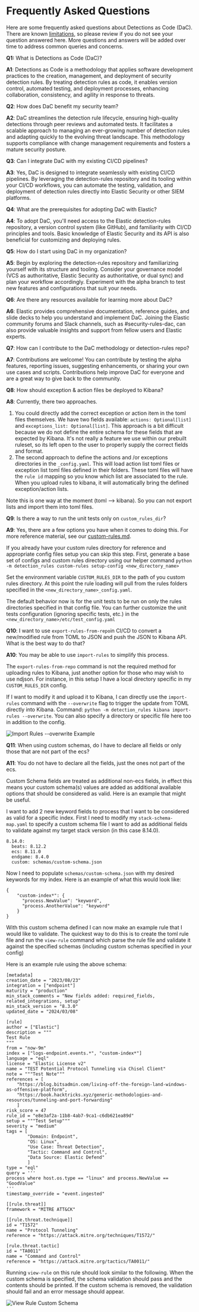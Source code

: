 # Frequently Asked Questions

Here are some frequently asked questions about Detections as Code (DaC). There are known [limitations](./known_limitations.md), so please review if you do not see your question answered here. More questions and answers will be added over time to address common queries and concerns.

**Q1:** What is Detections as Code (DaC)?

**A1**: Detections as Code is a methodology that applies software development practices to the creation, management, and deployment of security detection rules. By treating detection rules as code, it enables version control, automated testing, and deployment processes, enhancing collaboration, consistency, and agility in response to threats.

**Q2**: How does DaC benefit my security team?

**A2**: DaC streamlines the detection rule lifecycle, ensuring high-quality detections through peer reviews and automated tests. It facilitates a scalable approach to managing an ever-growing number of detection rules and adapting quickly to the evolving threat landscape. This methodology supports compliance with change management requirements and fosters a mature security posture.

**Q3**: Can I integrate DaC with my existing CI/CD pipelines?

**A3**: Yes, DaC is designed to integrate seamlessly with existing CI/CD pipelines. By leveraging the detection-rules repository and its tooling within your CI/CD workflows, you can automate the testing, validation, and deployment of detection rules directly into Elastic Security or other SIEM platforms.

**Q4**: What are the prerequisites for adopting DaC with Elastic?

**A4**: To adopt DaC, you'll need access to the Elastic detection-rules repository, a version control system (like GitHub), and familiarity with CI/CD principles and tools. Basic knowledge of Elastic Security and its API is also beneficial for customizing and deploying rules.

**Q5**: How do I start using DaC in my organization?

**A5**: Begin by exploring the detection-rules repository and familiarizing yourself with its structure and tooling. Consider your governance model (VCS as authoritative, Elastic Security as authoritative, or dual sync) and plan your workflow accordingly. Experiment with the alpha branch to test new features and configurations that suit your needs.

**Q6**: Are there any resources available for learning more about DaC?

**A6**: Elastic provides comprehensive documentation, reference guides, and slide decks to help you understand and implement DaC. Joining the Elastic community forums and Slack channels, such as #security-rules-dac, can also provide valuable insights and support from fellow users and Elastic experts.

**Q7**: How can I contribute to the DaC methodology or detection-rules repo?

**A7**: Contributions are welcome! You can contribute by testing the alpha features, reporting issues, suggesting enhancements, or sharing your own use cases and scripts. Contributions help improve DaC for everyone and are a great way to give back to the community.

**Q8**: How should exception & action files be deployed to Kibana?

**A8**: Currently, there two approaches.

1. You could directly add the correct exception or action item in the toml files themselves. We have two fields available: `actions: Optional[list]` and `exceptions_list: Optional[list]`. This approach is a bit difficult because we do not define the entire schema for these fields that are expected by Kibana. It's not really a feature we use within our prebuilt ruleset, so its left open to the user to properly supply the correct fields and format.
2. The second approach to define the actions and /or exceptions directories in the `_config.yaml`. This will load action list toml files or exception list toml files defined in their folders. These toml files will have the `rule id`  mapping so you know which list are associated to the rule. When you upload rules to kibana, it will automatically bring the defined exception/action lists.

Note this is one way at the moment (toml --> kibana). So you can not export lists and import them into toml files.


**Q9**: Is there a way to run the unit tests only on `custom_rules_dir`?

**A9**: Yes, there are a few options you have when it comes to doing this. For more reference material, see our [custom-rules.md](https://github.com/elastic/detection-rules/blob/main/docs/custom-rules.md).

If you already have your custom rules directory for reference and appropriate config files setup you can skip this step.
First, generate a base set of configs and custom rules directory using our helper command
`python -m detection_rules custom-rules setup-config <new_directory_name>`

Set the environment variable `CUSTOM_RULES_DIR` to the path of you custom rules directory. At this point the rule loading will pull from the rules folders specified in the `<new_directory_name>_config.yaml`.

The default behavior now is for the unit tests to be run on only the rules directories specified in that config file.
You can further customize the unit tests configuration (ignoring specific tests, etc.) in the `<new_directory_name>/etc/test_config.yaml`


**Q10**: I want to use `export-rules-from-repo`in CI/CD to convert a new/modified rule from TOML to JSON and push the JSON to Kibana API. What is the best way to do that?

**A10**: You may be able to use `import-rules` to simplify this process. 

The `export-rules-from-repo` command is not the required method for uploading rules to Kibana, just another option for those who may wish to use ndjson.
For instance, in this setup I have a local directory specific in my `CUSTOM_RULES_DIR` config. 

If I want to modify it and upload it to Kibana, I can directly use the `import-rules` command with the `--overwrite` flag to trigger the update from TOML directly into Kibana.
Command: `python -m detection_rules kibana import-rules --overwrite`. You can also specify a directory or specific file here too in addition to the config.

 <img src="_static/rule_update_example.gif"  alt="Import Rules --overwrite Example" id="figure4"/>


**Q11**: When using custom schemas, do I have to declare all fields or only those that are not part of the ecs?

**A11**: You do not have to declare all the fields, just the ones not part of the ecs.

Custom Schema fields are treated as additional non-ecs fields, in effect this means your custom schema(s) values are added as additional available options that should be considered as valid. Here is an example that might be useful.

I want to add 2 new keyword fields to process that I want to be considered as valid for a specific index. First I need to modify my `stack-schema-map.yaml` to specify a custom schema file I want to add as additional fields to validate against my target stack version (in this case 8.14.0).

```
8.14.0:
  beats: 8.12.2
  ecs: 8.11.0
  endgame: 8.4.0
  custom: schemas/custom-schema.json
```

Now I need to populate `schemas/custom-schema.json` with my desired keywords for my index. Here is an example of what this would look like:

```
{
    "custom-index*": {
      "process.NewValue": "keyword",
      "process.AnotherValue": "keyword"
    }
}
```

With this custom schema defined I can now make an example rule that I would like to validate. The quickest way to do this is to create the toml rule file and run the `view-rule` command which parse the rule file and validate it against the specified schemas (including custom schemas specified in your config)

Here is an example rule using the above schema:
```
[metadata]
creation_date = "2023/08/23"
integration = ["endpoint"]
maturity = "production"
min_stack_comments = "New fields added: required_fields, related_integrations, setup"
min_stack_version = "8.3.0"
updated_date = "2024/03/08"

[rule]
author = ["Elastic"]
description = """
Test Rule
"""
from = "now-9m"
index = ["logs-endpoint.events.*", "custom-index*"]
language = "eql"
license = "Elastic License v2"
name = "TEST Potential Protocol Tunneling via Chisel Client"
note = """Test Note"""
references = [
    "https://blog.bitsadmin.com/living-off-the-foreign-land-windows-as-offensive-platform",
    "https://book.hacktricks.xyz/generic-methodologies-and-resources/tunneling-and-port-forwarding"
    ]
risk_score = 47
rule_id = "e8e3af2a-11b8-4ab7-9ca1-c6db621ea89d"
setup = """Test Setup"""
severity = "medium"
tags = [
        "Domain: Endpoint",
        "OS: Linux",
        "Use Case: Threat Detection",
        "Tactic: Command and Control",
        "Data Source: Elastic Defend"
        ]
type = "eql"
query = '''
process where host.os.type == "linux" and process.NewValue == "GoodValue"
'''
timestamp_override = "event.ingested"

[[rule.threat]]
framework = "MITRE ATT&CK"

[[rule.threat.technique]]
id = "T1572"
name = "Protocol Tunneling"
reference = "https://attack.mitre.org/techniques/T1572/"

[rule.threat.tactic]
id = "TA0011"
name = "Command and Control"
reference = "https://attack.mitre.org/tactics/TA0011/"
```

Running `view-rule` on this rule should look similar to the following. When the custom schema is specified, the schema validation should pass and the contents should be printed. If the custom schema is removed, the validation should fail and an error message should appear.

 <img src="_static/byos_test.gif"  alt="View Rule Custom Schema" id="figure5"/>